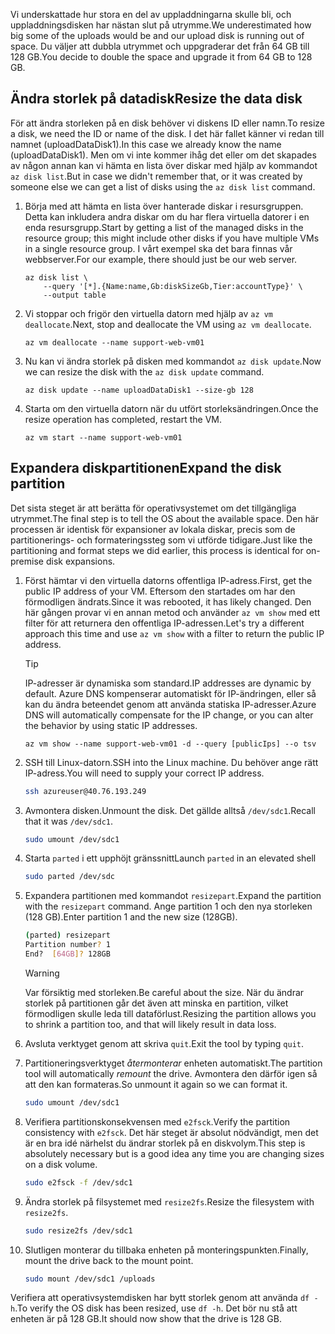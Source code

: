 <span data-ttu-id="7f29d-101">Vi underskattade hur stora en del av uppladdningarna skulle bli, och uppladdningsdisken har nästan slut på utrymme.</span><span class="sxs-lookup"><span data-stu-id="7f29d-101">We underestimated how big some of the uploads would be and our upload disk is running out of space.</span></span> <span data-ttu-id="7f29d-102">Du väljer att dubbla utrymmet och uppgraderar det från 64 GB till 128 GB.</span><span class="sxs-lookup"><span data-stu-id="7f29d-102">You decide to double the space and upgrade it from 64 GB to 128 GB.</span></span>

## <a name="resize-the-data-disk"></a><span data-ttu-id="7f29d-103">Ändra storlek på datadisk</span><span class="sxs-lookup"><span data-stu-id="7f29d-103">Resize the data disk</span></span>

<span data-ttu-id="7f29d-104">För att ändra storleken på en disk behöver vi diskens ID eller namn.</span><span class="sxs-lookup"><span data-stu-id="7f29d-104">To resize a disk, we need the ID or name of the disk.</span></span> <span data-ttu-id="7f29d-105">I det här fallet känner vi redan till namnet (uploadDataDisk1).</span><span class="sxs-lookup"><span data-stu-id="7f29d-105">In this case we already know the name (uploadDataDisk1).</span></span> <span data-ttu-id="7f29d-106">Men om vi inte kommer ihåg det eller om det skapades av någon annan kan vi hämta en lista över diskar med hjälp av kommandot `az disk list`.</span><span class="sxs-lookup"><span data-stu-id="7f29d-106">But in case we didn't remember that, or it was created by someone else we can get a list of disks using the `az disk list` command.</span></span>

1. <span data-ttu-id="7f29d-107">Börja med att hämta en lista över hanterade diskar i resursgruppen. Detta kan inkludera andra diskar om du har flera virtuella datorer i en enda resursgrupp.</span><span class="sxs-lookup"><span data-stu-id="7f29d-107">Start by getting a list of the managed disks in the resource group; this might include other disks if you have multiple VMs in a single resource group.</span></span> <span data-ttu-id="7f29d-108">I vårt exempel ska det bara finnas vår webbserver.</span><span class="sxs-lookup"><span data-stu-id="7f29d-108">For our example, there should just be our web server.</span></span>

    ```azurecli
    az disk list \
        --query '[*].{Name:name,Gb:diskSizeGb,Tier:accountType}' \
        --output table
    ```

1. <span data-ttu-id="7f29d-109">Vi stoppar och frigör den virtuella datorn med hjälp av `az vm deallocate`.</span><span class="sxs-lookup"><span data-stu-id="7f29d-109">Next, stop and deallocate the VM using `az vm deallocate`.</span></span> 

    ```azurecli
    az vm deallocate --name support-web-vm01
    ```
1. <span data-ttu-id="7f29d-110">Nu kan vi ändra storlek på disken med kommandot `az disk update`.</span><span class="sxs-lookup"><span data-stu-id="7f29d-110">Now we can resize the disk with the `az disk update` command.</span></span>

    ```azurecli
    az disk update --name uploadDataDisk1 --size-gb 128
    ```
    
1. <span data-ttu-id="7f29d-111">Starta om den virtuella datorn när du utfört storleksändringen.</span><span class="sxs-lookup"><span data-stu-id="7f29d-111">Once the resize operation has completed, restart the VM.</span></span>

    ```azurecli
    az vm start --name support-web-vm01
    ```

## <a name="expand-the-disk-partition"></a><span data-ttu-id="7f29d-112">Expandera diskpartitionen</span><span class="sxs-lookup"><span data-stu-id="7f29d-112">Expand the disk partition</span></span>

<span data-ttu-id="7f29d-113">Det sista steget är att berätta för operativsystemet om det tillgängliga utrymmet.</span><span class="sxs-lookup"><span data-stu-id="7f29d-113">The final step is to tell the OS about the available space.</span></span> <span data-ttu-id="7f29d-114">Den här processen är identisk för expansioner av lokala diskar, precis som de partitionerings- och formateringssteg som vi utförde tidigare.</span><span class="sxs-lookup"><span data-stu-id="7f29d-114">Just like the partitioning and format steps we did earlier, this process is identical for on-premise disk expansions.</span></span> 

1. <span data-ttu-id="7f29d-115">Först hämtar vi den virtuella datorns offentliga IP-adress.</span><span class="sxs-lookup"><span data-stu-id="7f29d-115">First, get the public IP address of your VM.</span></span> <span data-ttu-id="7f29d-116">Eftersom den startades om har den förmodligen ändrats.</span><span class="sxs-lookup"><span data-stu-id="7f29d-116">Since it was rebooted, it has likely changed.</span></span> <span data-ttu-id="7f29d-117">Den här gången provar vi en annan metod och använder `az vm show` med ett filter för att returnera den offentliga IP-adressen.</span><span class="sxs-lookup"><span data-stu-id="7f29d-117">Let's try a different approach this time and use `az vm show` with a filter to return the public IP address.</span></span>

    > [!TIP]
    > <span data-ttu-id="7f29d-118">IP-adresser är dynamiska som standard.</span><span class="sxs-lookup"><span data-stu-id="7f29d-118">IP addresses are dynamic by default.</span></span> <span data-ttu-id="7f29d-119">Azure DNS kompenserar automatiskt för IP-ändringen, eller så kan du ändra beteendet genom att använda statiska IP-adresser.</span><span class="sxs-lookup"><span data-stu-id="7f29d-119">Azure DNS will automatically compensate for the IP change, or you can alter the behavior by using static IP addresses.</span></span>

    ```azurecli
    az vm show --name support-web-vm01 -d --query [publicIps] --o tsv
    ```
    
1. <span data-ttu-id="7f29d-120">SSH till Linux-datorn.</span><span class="sxs-lookup"><span data-stu-id="7f29d-120">SSH into the Linux machine.</span></span> <span data-ttu-id="7f29d-121">Du behöver ange rätt IP-adress.</span><span class="sxs-lookup"><span data-stu-id="7f29d-121">You will need to supply your correct IP address.</span></span>

    ```bash
    ssh azureuser@40.76.193.249
    ```

1. <span data-ttu-id="7f29d-122">Avmontera disken.</span><span class="sxs-lookup"><span data-stu-id="7f29d-122">Unmount the disk.</span></span> <span data-ttu-id="7f29d-123">Det gällde alltså `/dev/sdc1`.</span><span class="sxs-lookup"><span data-stu-id="7f29d-123">Recall that it was `/dev/sdc1`.</span></span>

    ```bash
    sudo umount /dev/sdc1
    ```

1. <span data-ttu-id="7f29d-124">Starta `parted` i ett upphöjt gränssnitt</span><span class="sxs-lookup"><span data-stu-id="7f29d-124">Launch `parted` in an elevated shell</span></span>

    ```bash
    sudo parted /dev/sdc
    ```
    
1. <span data-ttu-id="7f29d-125">Expandera partitionen med kommandot `resizepart`.</span><span class="sxs-lookup"><span data-stu-id="7f29d-125">Expand the partition with the `resizepart` command.</span></span> <span data-ttu-id="7f29d-126">Ange partition 1 och den nya storleken (128 GB).</span><span class="sxs-lookup"><span data-stu-id="7f29d-126">Enter partition 1 and the new size (128GB).</span></span>

    ```bash
    (parted) resizepart
    Partition number? 1
    End?  [64GB]? 128GB
    ```

    > [!WARNING]
    > <span data-ttu-id="7f29d-127">Var försiktig med storleken.</span><span class="sxs-lookup"><span data-stu-id="7f29d-127">Be careful about the size.</span></span> <span data-ttu-id="7f29d-128">När du ändrar storlek på partitionen går det även att minska en partition, vilket förmodligen skulle leda till dataförlust.</span><span class="sxs-lookup"><span data-stu-id="7f29d-128">Resizing the partition allows you to shrink a partition too, and that will likely result in data loss.</span></span>
    
1. <span data-ttu-id="7f29d-129">Avsluta verktyget genom att skriva `quit`.</span><span class="sxs-lookup"><span data-stu-id="7f29d-129">Exit the tool by typing `quit`.</span></span>

1. <span data-ttu-id="7f29d-130">Partitioneringsverktyget _återmonterar_ enheten automatiskt.</span><span class="sxs-lookup"><span data-stu-id="7f29d-130">The partition tool will automatically _remount_ the drive.</span></span> <span data-ttu-id="7f29d-131">Avmontera den därför igen så att den kan formateras.</span><span class="sxs-lookup"><span data-stu-id="7f29d-131">So unmount it again so we can format it.</span></span>

    ```bash
    sudo umount /dev/sdc1
    ```
    
1. <span data-ttu-id="7f29d-132">Verifiera partitionskonsekvensen med `e2fsck`.</span><span class="sxs-lookup"><span data-stu-id="7f29d-132">Verify the partition consistency with `e2fsck`.</span></span> <span data-ttu-id="7f29d-133">Det här steget är absolut nödvändigt, men det är en bra idé närhelst du ändrar storlek på en diskvolym.</span><span class="sxs-lookup"><span data-stu-id="7f29d-133">This step is absolutely necessary but is a good idea any time you are changing sizes on a disk volume.</span></span>

    ```bash
    sudo e2fsck -f /dev/sdc1
    ```

1. <span data-ttu-id="7f29d-134">Ändra storlek på filsystemet med `resize2fs`.</span><span class="sxs-lookup"><span data-stu-id="7f29d-134">Resize the filesystem with `resize2fs`.</span></span>

    ```bash
    sudo resize2fs /dev/sdc1
    ```

1. <span data-ttu-id="7f29d-135">Slutligen monterar du tillbaka enheten på monteringspunkten.</span><span class="sxs-lookup"><span data-stu-id="7f29d-135">Finally, mount the drive back to the mount point.</span></span>

    ```bash
    sudo mount /dev/sdc1 /uploads
    ```

<span data-ttu-id="7f29d-136">Verifiera att operativsystemdisken har bytt storlek genom att använda `df -h`.</span><span class="sxs-lookup"><span data-stu-id="7f29d-136">To verify the OS disk has been resized, use `df -h`.</span></span> <span data-ttu-id="7f29d-137">Det bör nu stå att enheten är på 128 GB.</span><span class="sxs-lookup"><span data-stu-id="7f29d-137">It should now show that the drive is 128 GB.</span></span>
